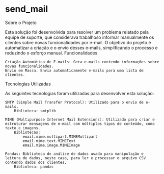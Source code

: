 # send_mail
Sobre o Projeto

Esta solução foi desenvolvida para resolver um problema relatado pela equipe de suporte, que considerava trabalhoso informar manualmente os clientes sobre novas funcionalidades por e-mail. O objetivo do projeto é automatizar a criação e o envio desses e-mails, simplificando o processo e reduzindo o esforço manual.
Funcionalidades

    Criação Automática de E-mails: Gera e-mails contendo informações sobre novas funcionalidades.
    Envio em Massa: Envia automaticamente e-mails para uma lista de clientes.

Tecnologias Utilizadas

As seguintes tecnologias foram utilizadas para desenvolver esta solução:

    SMTP (Simple Mail Transfer Protocol): Utilizado para o envio de e-mails.
        Biblioteca: smtplib

    MIME (Multipurpose Internet Mail Extensions): Utilizado para criar e estruturar mensagens de e-mail com múltiplos tipos de conteúdo, como texto e imagens.
        Bibliotecas:
            email.mime.multipart.MIMEMultipart
            email.mime.text.MIMEText
            email.mime.image.MIMEImage

    Pandas: Biblioteca de análise de dados usada para manipulação e leitura de dados, neste caso, para ler e processar o arquivo CSV contendo dados dos clientes.
        Biblioteca: pandas